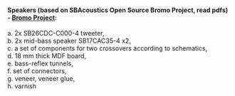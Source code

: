 #### Speakers (based on SBAcoustics Open Source Bromo Project, read pdfs) - [Bromo Project](https://sbacoustics.com/product/bromo/):
a. 2x SB26CDC-C000-4 tweeter, <br>
b. 2x mid-bass speaker SB17CAC35-4 x2, <br>
c. a set of components for two crossovers according to schematics, <br>
d. 18 mm thick MDF board, <br>
e. bass-reflex tunnels, <br>
f. set of connectors, <br>
g. veneer, veneer glue, <br>
h. varnish<br>
